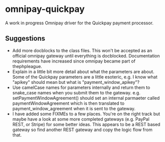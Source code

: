 # omnipay-quickpay
A work in progress Omnipay driver for the Quickpay payment processor.

## Suggestions

* Add more docblocks to the class files.  This won't be accepted as an official omnipay gateway
  until everything is docblocked.  Documentation requirements have increased since omnipay became
  part of thephpleague.
* Explain in a little bit more detail about what the parameters are about.  Some of the Quickpay
  parameters are a little esoteric, e.g. I know what "apikey" should mean but what is "payment_window_apikey"?
* Use camelCase names for parameters internally and return them to snake_case names when you submit
  them to the gateway.  e.g. setPaymentWindowAgreement() should set an internal parmaeter called
  paymentWindowAgreement which is then translated to payment_window_agreement when it is sent to
  the gateway.
* I have added some FIXMEs to a few places.  You're on the right track but maybe have a look at
  some more completed gateways (e.g. PayPal REST, or Stripe) for some better ideas.  This appears
  to be a REST based gateway so find another REST gateway and copy the logic flow from that.
